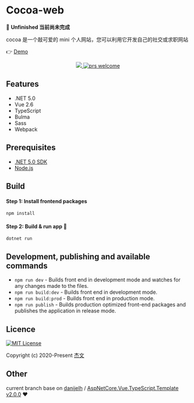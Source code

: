 # Cocoa-web
🚧 __Unfinished 当前尚未完成__

cocoa 是一个敲可爱的 mini 个人网站，您可以利用它开发自己的社交或求职网站

👉 [Demo](https://surbowl.online)

<p style="text-align:center">
    <a href="./LICENSE">
      <img src="https://img.shields.io/badge/license-MIT-blue.svg?style=flat" />
    </a>
    <a href="https://github.com/Surbowl/cocoa-web/pulls">
        <img src="https://img.shields.io/badge/PRs-welcome-brightgreen.svg" alt="prs welcome">
    </a>
</p>

## Features
- .NET 5.0
- Vue 2.6
- TypeScript
- Bulma
- Sass
- Webpack

## Prerequisites
- [.NET 5.0 SDK](https://dotnet.microsoft.com/download/dotnet-core)
- [Node.js](https://nodejs.org)

## Build
#### Step 1: Install frontend packages
    npm install
#### Step 2: Build & run app 🚀
    dotnet run

## Development, publishing and available commands
- `npm run dev` - Builds front end in development mode and watches for any changes made to the files.
- `npm run build:dev` - Builds front end in development mode.
- `npm run build:prod` - Builds front end in production mode.
- `npm run publish` - Builds production optimized front-end packages and publishes the application in release mode.

## Licence
[![MIT License](https://img.shields.io/badge/license-MIT-blue.svg?style=flat)](/LICENSE)

Copyright (c) 2020-Present [杰文](https://github.com/Surbowl)

## Other
current branch base on [danijelh](https://github.com/danijelh) / [AspNetCore.Vue.TypeScript.Template v2.0.0](https://github.com/danijelh/aspnetcore-vue-typescript-template/releases/tag/v2.0.0) ❤
